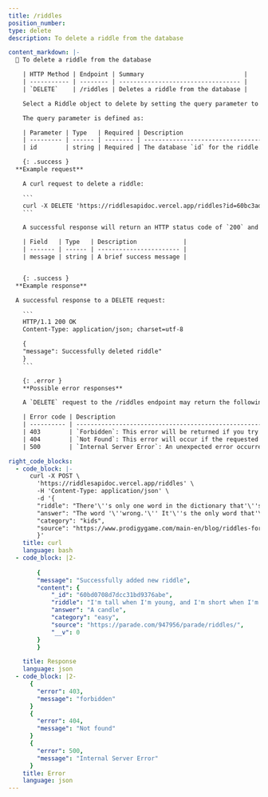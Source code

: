 ```yaml
---
title: /riddles
position_number: 
type: delete
description: To delete a riddle from the database

content_markdown: |-
  📌 To delete a riddle from the database

    | HTTP Method | Endpoint | Summary                            |
    | ----------- | -------- | ---------------------------------- |
    | `DELETE`    | /riddles | Deletes a riddle from the database |

    Select a Riddle object to delete by setting the query parameter to its `id`. Currently, deleting seed data (the initial riddles added to the database) is not allowed.

    The query parameter is defined as:

    | Parameter | Type   | Required | Description                                                                                                                                     |
    | --------- | ------ | -------- | ----------------------------------------------------------------------------------------------------------------------------------------------- |
    | id        | string | Required | The database `id` for the riddle. This is needed for `PUT`, `PATCH`, or `DELETE` requests which are operations performed on an existing riddle. |

    {: .success }
  **Example request**

    A curl request to delete a riddle:

    ```
    curl -X DELETE 'https://riddlesapidoc.vercel.app/riddles?id=60bc3adb1e6946b94ca7a70a'
    ```

    A successful response will return an HTTP status code of `200` and have the following schema:

    | Field   | Type   | Description             |
    | ------- | ------ | ----------------------- |
    | message | string | A brief success message |


    {: .success }
  **Example response**

  A successful response to a DELETE request:

    ```
    HTTP/1.1 200 OK
    Content-Type: application/json; charset=utf-8

    {
    "message": Successfully deleted riddle"
    }
    ```

    {: .error }
    **Possible error responses**

    A `DELETE` request to the /riddles endpoint may return the following errors:

    | Error code | Description                                                                                                              |
    | ---------- | ------------------------------------------------------------------------------------------------------------------------ |
    | 403        | `Forbidden`: This error will be returned if you try to delete the seed data (the initial riddles added to the database). |
    | 404        | `Not Found`: This error will occur if the requested riddle `id` is not found in the database.                            |
    | 500        | `Internal Server Error`: An unexpected error occurred on the server.

right_code_blocks:
  - code_block: |-
      curl -X POST \
        'https://riddlesapidoc.vercel.app/riddles' \
        -H 'Content-Type: application/json' \
        -d '{
        "riddle": "There'\''s only one word in the dictionary that'\''s spelled wrong. What is it?",
        "answer": "The word '\''wrong.'\'' It'\''s the only word that'\''s spelled W-R-O-N-G.",
        "category": "kids",
        "source": "https://www.prodigygame.com/main-en/blog/riddles-for-kids/"
        }'
    title: curl
    language: bash
  - code_block: |2-
      
        {
        "message": "Successfully added new riddle",
        "content": {
            "_id": "60bd0708d7dcc31bd9376abe",
            "riddle": "I'm tall when I'm young, and I'm short when I'm old. What am I?",
            "answer": "A candle",
            "category": "easy",
            "source": "https://parade.com/947956/parade/riddles/",
            "__v": 0
        }
        }

    title: Response
    language: json
  - code_block: |2-
      {
        "error": 403,
        "message": "forbidden"
      }
      {
        "error": 404,
        "message": "Not found"
      }
      {
        "error": 500,
        "message": "Internal Server Error"
      }
    title: Error
    language: json
---
```

